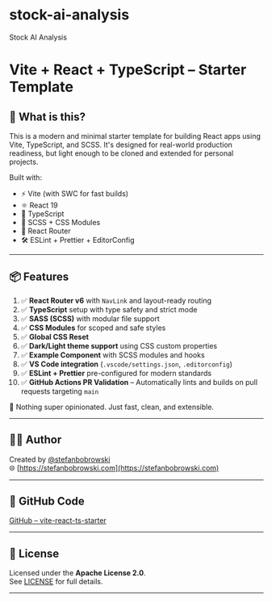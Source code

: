 # stock-ai-analysis

Stock AI Analysis

# Vite + React + TypeScript – Starter Template

## 🚀 What is this?

This is a modern and minimal starter template for building React apps using Vite, TypeScript, and SCSS. It's designed for real-world production readiness, but light enough to be cloned and extended for personal projects.

Built with:

- ⚡ Vite (with SWC for fast builds)
- ⚛️ React 19
- 🧠 TypeScript
- 🎨 SCSS + CSS Modules
- 🎯 React Router
- 🛠️ ESLint + Prettier + EditorConfig

---

## 📦 Features

1. ✅ **React Router v6** with `NavLink` and layout-ready routing
2. ✅ **TypeScript** setup with type safety and strict mode
3. ✅ **SASS (SCSS)** with modular file support
4. ✅ **CSS Modules** for scoped and safe styles
5. ✅ **Global CSS Reset**
6. ✅ **Dark/Light theme support** using CSS custom properties
7. ✅ **Example Component** with SCSS modules and hooks
8. ✅ **VS Code integration** (`.vscode/settings.json`, `.editorconfig`)
9. ✅ **ESLint + Prettier** pre-configured for modern standards
10. ✅ **GitHub Actions PR Validation** – Automatically lints and builds on pull requests targeting `main`

🔧 Nothing super opinionated. Just fast, clean, and extensible.

---

## 🧑‍💻 Author

Created by [@stefanbobrowski](https://github.com/stefanbobrowski)  
🌐 [https://stefanbobrowski.com](https://stefanbobrowski.com)

---

## 🧷 GitHub Code

[GitHub – vite-react-ts-starter](https://github.com/stefanbobrowski/vite-react-ts-starter)

---

## 📄 License

Licensed under the **Apache License 2.0**.  
See [LICENSE](./LICENSE) for full details.

---
